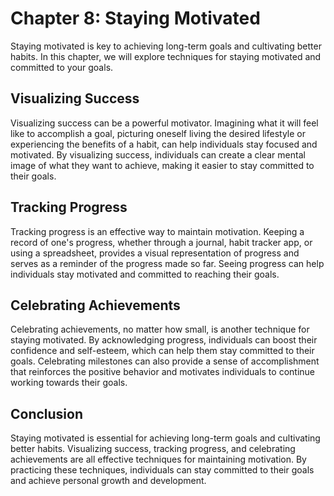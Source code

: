 Chapter 8: Staying Motivated
============================

Staying motivated is key to achieving long-term goals and cultivating better habits. In this chapter, we will explore techniques for staying motivated and committed to your goals.

Visualizing Success
-------------------

Visualizing success can be a powerful motivator. Imagining what it will feel like to accomplish a goal, picturing oneself living the desired lifestyle or experiencing the benefits of a habit, can help individuals stay focused and motivated. By visualizing success, individuals can create a clear mental image of what they want to achieve, making it easier to stay committed to their goals.

Tracking Progress
-----------------

Tracking progress is an effective way to maintain motivation. Keeping a record of one's progress, whether through a journal, habit tracker app, or using a spreadsheet, provides a visual representation of progress and serves as a reminder of the progress made so far. Seeing progress can help individuals stay motivated and committed to reaching their goals.

Celebrating Achievements
------------------------

Celebrating achievements, no matter how small, is another technique for staying motivated. By acknowledging progress, individuals can boost their confidence and self-esteem, which can help them stay committed to their goals. Celebrating milestones can also provide a sense of accomplishment that reinforces the positive behavior and motivates individuals to continue working towards their goals.

Conclusion
----------

Staying motivated is essential for achieving long-term goals and cultivating better habits. Visualizing success, tracking progress, and celebrating achievements are all effective techniques for maintaining motivation. By practicing these techniques, individuals can stay committed to their goals and achieve personal growth and development.
